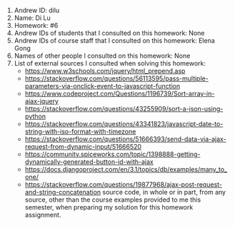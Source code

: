 1) Andrew ID: dilu
2) Name: Di Lu
3) Homework: #6
4) Andrew IDs of students that I consulted on this homework: None
5) Andrew IDs of course staff that I consulted on this homework: Elena Gong
6) Names of other people I consulted on this homework: None
7) List of external sources I consulted when solving this homework:
      * https://www.w3schools.com/jquery/html_prepend.asp
      * https://stackoverflow.com/questions/56113595/pass-multiple-parameters-via-onclick-event-to-javascript-function
      * https://www.codeproject.com/Questions/1196739/Sort-array-in-ajax-jquery
      * https://stackoverflow.com/questions/43255909/sort-a-json-using-python
      * https://stackoverflow.com/questions/43341823/javascript-date-to-string-with-iso-format-with-timezone
      * https://stackoverflow.com/questions/51666393/send-data-via-ajax-request-from-dynamic-input/51666520
      * https://community.spiceworks.com/topic/1398888-getting-dynamically-generated-button-id-with-ajax
      * https://docs.djangoproject.com/en/3.1/topics/db/examples/many_to_one/
      * https://stackoverflow.com/questions/19877968/ajax-post-request-and-string-concatenation
source code, in whole or in part, from any source, other than the course
examples provided to me this semester, when preparing my solution for this
homework assignment.